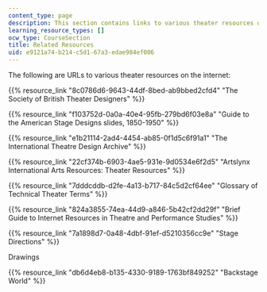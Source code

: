 ```yaml
---
content_type: page
description: This section contains links to various theater resources on the internet.
learning_resource_types: []
ocw_type: CourseSection
title: Related Resources
uid: e9121a74-b214-c5d1-67a3-edae984ef006
---
```


The following are URLs to various theater resources on the internet:

{{% resource_link "8c0786d6-9643-44df-8bed-ab9bbed2cfd4" "The Society of British Theater Designers" %}}

{{% resource_link "f103752d-0a0a-40e4-95fb-279bd6f03e8a" "Guide to the American Stage Designs slides, 1850-1950" %}}

{{% resource_link "e1b21114-2ad4-4454-ab85-0f1d5c6f91a1" "The International Theatre Design Archive" %}}

{{% resource_link "22cf374b-6903-4ae5-931e-9d0534e6f2d5" "Artslynx International Arts Resources: Theater Resources" %}}

{{% resource_link "7dddcddb-d2fe-4a13-b717-84c5d2cf64ee" "Glossary of Technical Theater Terms" %}}

{{% resource_link "824a3855-74ea-44d9-a846-5b42cf2dd29f" "Brief Guide to Internet Resources in Theatre and Performance Studies" %}}

{{% resource_link "7a1898d7-0a48-4dbf-91ef-d5210356cc9e" "Stage Directions" %}}

Drawings

{{% resource_link "db6d4eb8-b135-4330-9189-1763bf849252" "Backstage World" %}}